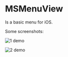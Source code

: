 MSMenuView
==========

Is a basic menu for iOS.



Some screenshots:

![1 demo](https://github.com/selvam4274/MSMenuView/1.png)

![2 demo](https://github.com/selvam4274/MSMenuView/2.png)
